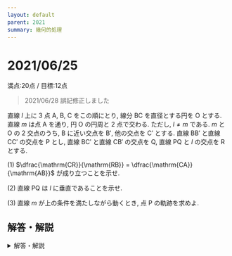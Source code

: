 ```yaml
---
layout: default
parent: 2021
summary: 幾何的処理
---
```


# 2021/06/25

満点:20点 / 目標:12点

> 2021/06/28 誤記修正しました

直線 $l$ 上に $3$ 点 $\mathrm{A}$, $\mathrm{B}$, $\mathrm{C}$ をこの順にとり, 線分 $\mathrm{BC}$ を直径とする円を $\mathrm{O}$ とする. 直線 $m$ は点 $\mathrm{A}$ を通り, 円 $\mathrm{O}$ の円周と $2$ 点で交わる. ただし, $l \neq m$ である. $m$ と $\mathrm{O}$ の $2$ 交点のうち, $\mathrm{B}$ に近い交点を $\mathrm{B'}$, 他の交点を $\mathrm{C'}$ とする. 直線 $\mathrm{BB'}$ と直線 $\mathrm{CC'}$ の交点を $\mathrm{P}$ とし, 直線 $\mathrm{BC'}$ と直線 $\mathrm{CB'}$ の交点を $\mathrm{Q}$, 直線 $\mathrm{PQ}$ と $l$ の交点を $\mathrm{R}$ とする.

(1) $\dfrac{\mathrm{CR}}{\mathrm{RB}} = \dfrac{\mathrm{CA}}{\mathrm{AB}}$ が成り立つことを示せ.

(2) 直線 $\mathrm{PQ}$ は $l$ に垂直であることを示せ.

(3) 直線 $m$ が上の条件を満たしながら動くとき, 点 $\mathrm{P}$ の軌跡を求めよ.

<div style="page-break-before:always"></div>

## 解答・解説

<details markdown="1">
<summary>解答・解説</summary>

純粋な幾何の問題です. 問題文ミスってて大変申し訳ありませんでした.

(2) では三角形の垂心の性質を使って解答することになります. 三角形の五心について, 定義を確認しておきましょう.

||定義|性質|
|:--|:--|:--|
|重心|中線の交点|各中線を 2:1 に内分する|
|内心|内角の二等分線の交点|内接円の中心<br>3辺からの距離が等しい|
|外心|辺の垂直二等分線の交点|外接円の中心<br>3頂点からの距離が等しい|
|垂心|頂点から対辺に下ろした<br>垂線の交点||
|傍心|1つの内角の二等分線と<br>他の外角の二等分線の交点|傍接円の中心<br>1つの三角形に対して3つある|

きれいに図を描くと以下のようになります. ただし実際には半円ではなく円であり, 直線 $m$ は右下がりにもなりうることに注意してください.

![fig](img/mathterro_20210625_01.PNG)

(3) は説明が難しいですが, 文章で

> 線分 $\mathrm{BC}$ を $\mathrm{AB}:\mathrm{AC}$ に内分する点における直線 $l$ の垂線のうち, 円 $\mathrm{O}$ の外部にある点

と記述してもいいし, あるいは図示してもいいと思います. 解答例では図示しました.

<div style="page-break-before:always"></div>

![ans](img/mathterro_20210625.jpg)

</details>